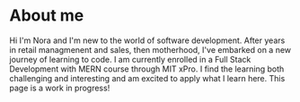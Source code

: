 # About me

Hi I'm Nora and I'm new to the world of software development. After years in retail managmenent and sales, then motherhood, I've embarked on a new journey of learning to code. I am currently enrolled in a Full Stack Development with MERN course through MIT xPro. I find the learning both challenging and interesting and am excited to apply what I learn here. This page is a work in progress!



